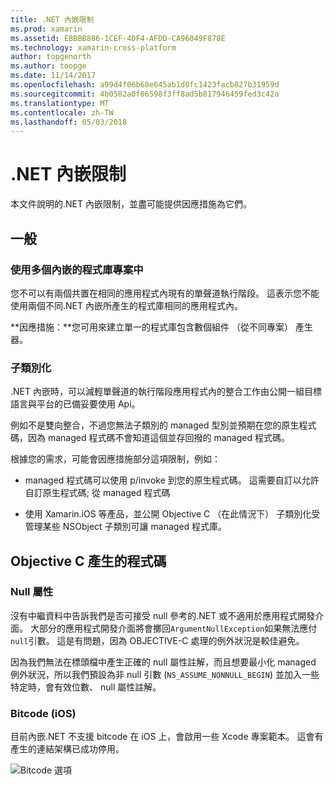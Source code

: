 ```yaml
---
title: .NET 內嵌限制
ms.prod: xamarin
ms.assetid: EBBBB886-1CEF-4DF4-AFDD-CA96049F878E
ms.technology: xamarin-cross-platform
author: topgenorth
ms.author: toopge
ms.date: 11/14/2017
ms.openlocfilehash: a99d4f06b68e645ab1d0fc1423facb827b31959d
ms.sourcegitcommit: 4b0582a0f06598f3ff8ad5b817946459fed3c42a
ms.translationtype: MT
ms.contentlocale: zh-TW
ms.lasthandoff: 05/03/2018
---
```

# <a name="net-embedding-limitations"></a>.NET 內嵌限制

本文件說明的.NET 內嵌限制，並盡可能提供因應措施為它們。

## <a name="general"></a>一般

### <a name="use-more-than-one-embedded-library-in-a-project"></a>使用多個內嵌的程式庫專案中

您不可以有兩個共置在相同的應用程式內現有的單聲道執行階段。 這表示您不能使用兩個不同.NET 內嵌所產生的程式庫相同的應用程式內。

**因應措施：**您可用來建立單一的程式庫包含數個組件 （從不同專案） 產生器。

### <a name="subclassing"></a>子類別化

.NET 內嵌時，可以減輕單聲道的執行階段應用程式內的整合工作由公開一組目標語言與平台的已備妥要使用 Api。

例如不是雙向整合，不過您無法子類別的 managed 型別並預期在您的原生程式碼，因為 managed 程式碼不會知道這個並存回撥的 managed 程式碼。

根據您的需求，可能會因應措施部分這項限制，例如：

* managed 程式碼可以使用 p/invoke 到您的原生程式碼。 這需要自訂以允許自訂原生程式碼; 從 managed 程式碼

* 使用 Xamarin.iOS 等產品，並公開 Objective C （在此情況下） 子類別化受管理某些 NSObject 子類別可讓 managed 程式庫。

## <a name="objective-c-generated-code"></a>Objective C 產生的程式碼

### <a name="nullability"></a>Null 屬性

沒有中繼資料中告訴我們是否可接受 null 參考的.NET 或不適用於應用程式開發介面。 大部分的應用程式開發介面將會擲回`ArgumentNullException`如果無法應付`null`引數。 這是有問題，因為 OBJECTIVE-C 處理的例外狀況是較佳避免。

因為我們無法在標頭檔中產生正確的 null 屬性註解，而且想要最小化 managed 例外狀況，所以我們預設為非 null 引數 (`NS_ASSUME_NONNULL_BEGIN`) 並加入一些特定時，會有效位數、 null 屬性註解。

### <a name="bitcode-ios"></a>Bitcode (iOS)

目前內嵌.NET 不支援 bitcode 在 iOS 上，會啟用一些 Xcode 專案範本。 這會有產生的連結架構已成功停用。

![Bitcode 選項](images/ios-bitcode-option.png)
